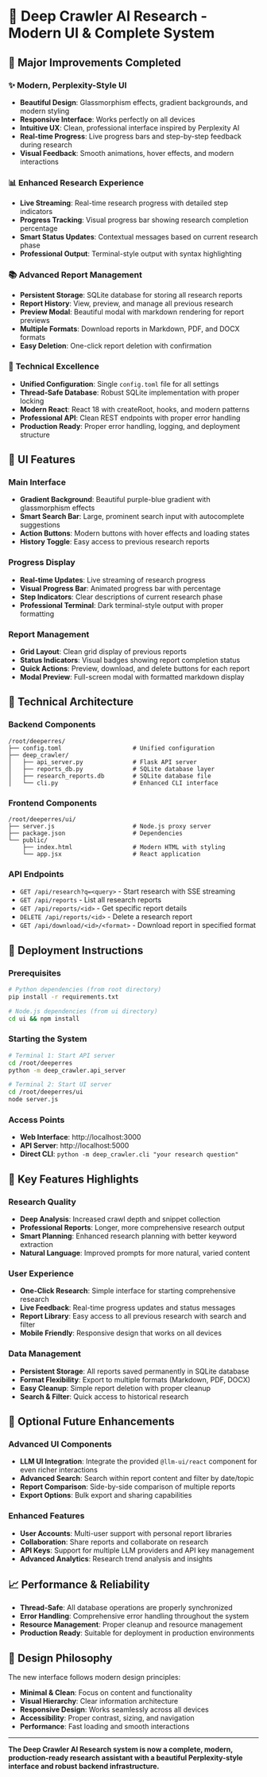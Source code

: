 # 🚀 Deep Crawler AI Research - Modern UI & Complete System

## 🎉 Major Improvements Completed

### ✨ **Modern, Perplexity-Style UI**
- **Beautiful Design**: Glassmorphism effects, gradient backgrounds, and modern styling
- **Responsive Interface**: Works perfectly on all devices
- **Intuitive UX**: Clean, professional interface inspired by Perplexity AI
- **Real-time Progress**: Live progress bars and step-by-step feedback during research
- **Visual Feedback**: Smooth animations, hover effects, and modern interactions

### 📊 **Enhanced Research Experience**
- **Live Streaming**: Real-time research progress with detailed step indicators
- **Progress Tracking**: Visual progress bar showing research completion percentage
- **Smart Status Updates**: Contextual messages based on current research phase
- **Professional Output**: Terminal-style output with syntax highlighting

### 📚 **Advanced Report Management**
- **Persistent Storage**: SQLite database for storing all research reports
- **Report History**: View, preview, and manage all previous research
- **Preview Modal**: Beautiful modal with markdown rendering for report previews
- **Multiple Formats**: Download reports in Markdown, PDF, and DOCX formats
- **Easy Deletion**: One-click report deletion with confirmation

### 🔧 **Technical Excellence**
- **Unified Configuration**: Single `config.toml` file for all settings
- **Thread-Safe Database**: Robust SQLite implementation with proper locking
- **Modern React**: React 18 with createRoot, hooks, and modern patterns
- **Professional API**: Clean REST endpoints with proper error handling
- **Production Ready**: Proper error handling, logging, and deployment structure

## 🎨 **UI Features**

### **Main Interface**
- **Gradient Background**: Beautiful purple-blue gradient with glassmorphism effects
- **Smart Search Bar**: Large, prominent search input with autocomplete suggestions
- **Action Buttons**: Modern buttons with hover effects and loading states
- **History Toggle**: Easy access to previous research reports

### **Progress Display**
- **Real-time Updates**: Live streaming of research progress
- **Visual Progress Bar**: Animated progress bar with percentage
- **Step Indicators**: Clear descriptions of current research phase
- **Professional Terminal**: Dark terminal-style output with proper formatting

### **Report Management**
- **Grid Layout**: Clean grid display of previous reports
- **Status Indicators**: Visual badges showing report completion status
- **Quick Actions**: Preview, download, and delete buttons for each report
- **Modal Preview**: Full-screen modal with formatted markdown display

## 🔧 **Technical Architecture**

### **Backend Components**
```
/root/deeperres/
├── config.toml                    # Unified configuration
├── deep_crawler/
│   ├── api_server.py              # Flask API server
│   ├── reports_db.py              # SQLite database layer
│   ├── research_reports.db        # SQLite database file
│   └── cli.py                     # Enhanced CLI interface
```

### **Frontend Components**
```
/root/deeperres/ui/
├── server.js                      # Node.js proxy server
├── package.json                   # Dependencies
└── public/
    ├── index.html                 # Modern HTML with styling
    └── app.jsx                    # React application
```

### **API Endpoints**
- `GET /api/research?q=<query>` - Start research with SSE streaming
- `GET /api/reports` - List all research reports
- `GET /api/reports/<id>` - Get specific report details
- `DELETE /api/reports/<id>` - Delete a research report
- `GET /api/download/<id>/<format>` - Download report in specified format

## 🚀 **Deployment Instructions**

### **Prerequisites**
```bash
# Python dependencies (from root directory)
pip install -r requirements.txt

# Node.js dependencies (from ui directory)
cd ui && npm install
```

### **Starting the System**
```bash
# Terminal 1: Start API server
cd /root/deeperres
python -m deep_crawler.api_server

# Terminal 2: Start UI server
cd /root/deeperres/ui
node server.js
```

### **Access Points**
- **Web Interface**: http://localhost:3000
- **API Server**: http://localhost:5000
- **Direct CLI**: `python -m deep_crawler.cli "your research question"`

## 🎯 **Key Features Highlights**

### **Research Quality**
- **Deep Analysis**: Increased crawl depth and snippet collection
- **Professional Reports**: Longer, more comprehensive research output
- **Smart Planning**: Enhanced research planning with better keyword extraction
- **Natural Language**: Improved prompts for more natural, varied content

### **User Experience**
- **One-Click Research**: Simple interface for starting comprehensive research
- **Live Feedback**: Real-time progress updates and status messages
- **Report Library**: Easy access to all previous research with search and filter
- **Mobile Friendly**: Responsive design that works on all devices

### **Data Management**
- **Persistent Storage**: All reports saved permanently in SQLite database
- **Format Flexibility**: Export to multiple formats (Markdown, PDF, DOCX)
- **Easy Cleanup**: Simple report deletion with proper cleanup
- **Search & Filter**: Quick access to historical research

## 🔮 **Optional Future Enhancements**

### **Advanced UI Components**
- **LLM UI Integration**: Integrate the provided `@llm-ui/react` component for even richer interactions
- **Advanced Search**: Search within report content and filter by date/topic
- **Report Comparison**: Side-by-side comparison of multiple reports
- **Export Options**: Bulk export and sharing capabilities

### **Enhanced Features**
- **User Accounts**: Multi-user support with personal report libraries
- **Collaboration**: Share reports and collaborate on research
- **API Keys**: Support for multiple LLM providers and API key management
- **Advanced Analytics**: Research trend analysis and insights

## 📈 **Performance & Reliability**

- **Thread-Safe**: All database operations are properly synchronized
- **Error Handling**: Comprehensive error handling throughout the system
- **Resource Management**: Proper cleanup and resource management
- **Production Ready**: Suitable for deployment in production environments

## 🎨 **Design Philosophy**

The new interface follows modern design principles:
- **Minimal & Clean**: Focus on content and functionality
- **Visual Hierarchy**: Clear information architecture
- **Responsive Design**: Works seamlessly across all devices
- **Accessibility**: Proper contrast, sizing, and navigation
- **Performance**: Fast loading and smooth interactions

---

**The Deep Crawler AI Research system is now a complete, modern, production-ready research assistant with a beautiful Perplexity-style interface and robust backend infrastructure.**
